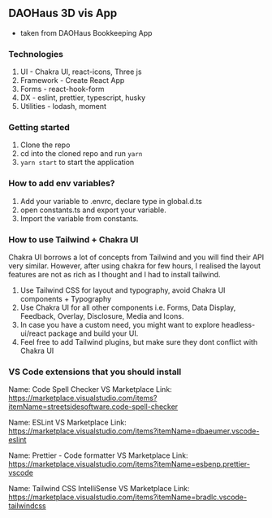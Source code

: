 ## DAOHaus 3D vis App
- taken from DAOHaus Bookkeeping App

### Technologies

1. UI - Chakra UI, react-icons, Three js
2. Framework - Create React App
3. Forms - react-hook-form
4. DX - eslint, prettier, typescript, husky
5. Utilities - lodash, moment

### Getting started

1. Clone the repo
2. cd into the cloned repo and run `yarn`
3. `yarn start` to start the application

### How to add env variables?



1. Add your variable to .envrc, declare type in global.d.ts
2. open constants.ts and export your variable.
3. Import the variable from constants.

### How to use Tailwind + Chakra UI

Chakra UI borrows a lot of concepts from Tailwind and you will find their API very similar. However, after using chakra for few hours, I realised the layout features are not as rich as I thought and I had to install tailwind.

1. Use Tailwind CSS for layout and typography, avoid Chakra UI components + Typography
2. Use Chakra UI for all other components i.e. Forms, Data Display, Feedback, Overlay, Disclosure, Media and Icons.
3. In case you have a custom need, you might want to explore headless-ui/react package and build your UI.
4. Feel free to add Tailwind plugins, but make sure they dont conflict with Chakra UI

### VS Code extensions that you should install

Name: Code Spell Checker
VS Marketplace Link: https://marketplace.visualstudio.com/items?itemName=streetsidesoftware.code-spell-checker

Name: ESLint
VS Marketplace Link: https://marketplace.visualstudio.com/items?itemName=dbaeumer.vscode-eslint

Name: Prettier - Code formatter
VS Marketplace Link: https://marketplace.visualstudio.com/items?itemName=esbenp.prettier-vscode

Name: Tailwind CSS IntelliSense
VS Marketplace Link: https://marketplace.visualstudio.com/items?itemName=bradlc.vscode-tailwindcss
